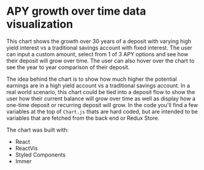 # APY growth over time data visualization

This chart shows the growth over 30 years of a deposit with varying high yield interest vs a traditional savings account with fixed interest. The user can input a custom amount, select from 1 of 3 APY options and see how their deposit will grow over time. The user can also hover over the chart to see the year to year comparison of their deposit.

The idea behind the chart is to show how much higher the potential earnings are in a high yield account vs a traditional savings account. In a real world scenario, this chart could be tied into a deposit flow to show the user how their current balance will grow over time as well as display how a one-time deposit or recurring deposit will grow. In the code you'll find a few variables at the top of `Chart.js` thats are hard coded, but are intended to be variables that are fetched from the back end or Redux Store.

The chart was built with:
- React
- ReactVis
- Styled Components
- Immer
